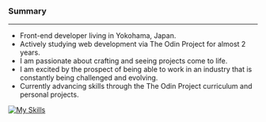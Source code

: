 ### Summary

---

- Front-end developer living in Yokohama, Japan.
- Actively studying web development via The Odin Project for almost 2 years.
- I am passionate about crafting and seeing projects come to life.
- I am excited by the prospect of being able to work in an industry that is constantly being challenged and evolving.
- Currently advancing skills through the The Odin Project curriculum and personal projects.

[![My Skills](https://skillicons.dev/icons?i=html,css,tailwind,js,ts,react,vite,webpack,jest,bash,nodejs,git,github,netlify,vscode)](https://skillicons.dev)
